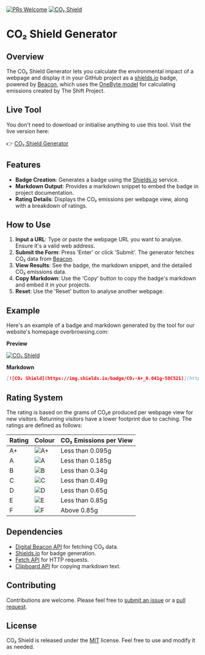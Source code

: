 [![PRs Welcome](https://img.shields.io/badge/PRs-welcome-brightgreen.svg)](https://egghead.io/courses/how-to-contribute-to-an-open-source-project-on-github)
[![CO₂ Shield](https://img.shields.io/badge/CO₂-A+_0.041g-58C521)](https://overbrowsing.com/projects/co2-shield)

# CO₂ Shield Generator

## Overview

The CO₂ Shield Generator lets you calculate the environmental impact of a webpage and display it in your GitHub project as a [shields.io](https://shields.io") badge, powered by [Beacon](https://digitalbeacon.co), which uses the [OneByte model](https://theshiftproject.org/en/lean-ict-2/) for calculating emissions created by The Shift Project.

## Live Tool

You don't need to download or initialise anything to use this tool. Visit the live version here:

👉 [CO₂ Shield Generator](https://overbrowsing.com/projects/co2-shield)  

## Features

- **Badge Creation**: Generates a badge using the [Shields.io](https://shields.io/) service.  
- **Markdown Output**: Provides a markdown snippet to embed the badge in project documentation.  
- **Rating Details**: Displays the CO₂ emissions per webpage view, along with a breakdown of ratings.  

## How to Use

1. **Input a URL**: Type or paste the webpage URL you want to analyse. Ensure it's a valid web address.  
2. **Submit the Form**: Press 'Enter' or click 'Submit'. The generator fetches CO₂ data from [Beacon](https://digitalbeacon.co/).  
3. **View Results**: See the badge, the markdown snippet, and the detailed CO₂ emissions data.  
4. **Copy Markdown**: Use the 'Copy' button to copy the badge's markdown and embed it in your projects.  
5. **Reset**: Use the 'Reset' button to analyse another webpage.

## Example

Here's an example of a badge and markdown generated by the tool for our website's homepage overbrowsing.com:

**Preview**

[![CO₂ Shield](https://img.shields.io/badge/CO₂-A+_0.041g-58C521)](https://overbrowsing.com/projects/co2-shield)

**Markdown**

```markdown
[![CO₂ Shield](https://img.shields.io/badge/CO₂-A+_0.041g-58C521)](https://overbrowsing.com/projects/co2-shield)
```

## Rating System

The rating is based on the grams of CO₂e produced per webpage view for new visitors. Returning visitors have a lower footprint due to caching. The ratings are defined as follows:

| Rating | Colour                                                    | CO₂ Emissions per View |
|--------|-----------------------------------------------------------|------------------------|
| A+     | ![A+](https://via.placeholder.com/15/58C521/000000?text=+)| Less than 0.095g       |
| A      | ![A](https://via.placeholder.com/15/20AE69/000000?text=+) |Less than 0.185g        |
| B      | ![B](https://via.placeholder.com/15/2D8EAC/000000?text=+) | Less than 0.34g        |
| C      | ![C](https://via.placeholder.com/15/C89806/000000?text=+) | Less than 0.49g        |
| D      | ![D](https://via.placeholder.com/15/C05328/000000?text=+) | Less than 0.65g        |
| E      | ![E](https://via.placeholder.com/15/B71E1E/000000?text=+) | Less than 0.85g        |
| F      | ![F](https://via.placeholder.com/15/652A2A/000000?text=+) | Above 0.85g            |

## Dependencies

- [Digital Beacon API](https://digitalbeacon.co/) for fetching CO₂ data.
- [Shields.io](https://shields.io/) for badge generation.
- [Fetch API](https://developer.mozilla.org/en-US/docs/Web/API/Fetch_API) for HTTP requests.
- [Clipboard API](https://developer.mozilla.org/en-US/docs/Web/API/Clipboard_API) for copying markdown text.

## Contributing

Contributions are welcome. Please feel free to [submit an issue](https://github.com/overbrowsing/co2-shield/issues) or a [pull request](https://github.com/overbrowsing/co2-shield/pulls).

## License

CO₂ Shield is released under the [MIT](/LICENSE) license. Feel free to use and modify it as needed.